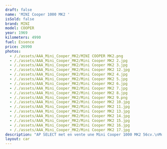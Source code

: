 ```yaml
---
draft: false
name: 'MINI Cooper 1000 MK2 '
isSold: false
brand: MINI
model: COOPER
year: 1969
kilometers: 4990
fuel: Essence
price: 26990
photos:
  - /./assets/AAA_Mini_Cooper_MK2/MINI COOPER MK2.png
  - /./assets/AAA_Mini_Cooper_MK2/Mini Cooper MK2 2.jpg
  - /./assets/AAA_Mini_Cooper_MK2/Mini Cooper MK2 3.jpg
  - /./assets/AAA_Mini_Cooper_MK2/Mini Cooper MK2 12.jpg
  - /./assets/AAA_Mini_Cooper_MK2/Mini Cooper MK2 4.jpg
  - /./assets/AAA_Mini_Cooper_MK2/Mini Cooper MK2 5.jpg
  - /./assets/AAA_Mini_Cooper_MK2/Mini Cooper MK2 6.jpg
  - /./assets/AAA_Mini_Cooper_MK2/Mini Cooper MK2 7.jpg
  - /./assets/AAA_Mini_Cooper_MK2/Mini Cooper MK2 8.jpg
  - /./assets/AAA_Mini_Cooper_MK2/Mini Cooper MK2 9.png
  - /./assets/AAA_Mini_Cooper_MK2/Mini Cooper MK2 10.jpg
  - /./assets/AAA_Mini_Cooper_MK2/Mini Cooper MK2 11.jpg
  - /./assets/AAA_Mini_Cooper_MK2/Mini Cooper MK2 13.jpg
  - /./assets/AAA_Mini_Cooper_MK2/Mini Cooper MK2 14.jpg
  - /./assets/AAA_Mini_Cooper_MK2/Mini Cooper MK2 15.jpg
  - /./assets/AAA_Mini_Cooper_MK2/Mini Cooper MK2 16.jpg
  - /./assets/AAA_Mini_Cooper_MK2/Mini Cooper MK2 17.jpg
description: "AP SELECT met en vente une Mini Cooper 1000 MK2 56cv.\nModèle du 06/1969 avec 5000km.\n\nCouleur extérieur Diamond White, Toit noir, intérieur cuir noir.\nBoîte de vitesse 4 rapports.\n\nCarte grise française \U0001F1EB\U0001F1F7\n\nContrôle technique à jour.\n\nVéhicule entièrement restauré en carrosserie, intérieur et moteur par le garage BMC en 2016.\n\nDossier photos de la restauration disponible.\n\n- Moteur 1000cc revu et corrigé\n- Boite de vitesse révisée avec synchro de 3ème remplacée\n- Freins avants de Cooper S « gros » étriers - Châssis restauré avec trains avant réglable\n- Caisse entièrement démontée, restaurée avec peinture complète\n- Intérieur restauré avec sièges avant Newton\n- Faisceau électrique restauré\n- Jantes Dunlop 10 pouces\n- Pédale Hopkirk\n\nDisponible et visible sur RDV pour acheteur sérieux.\n\nPossibilité d'une garantie 3, 6 ou 12 mois en supplément.\n\nRéalisation des démarches d'immatriculation.\n\nAP SELECT c'est des solutions de courtage et conciergerie sur mesure pour profiter librement de sa passion et de son patrimoine.\n\nPrenez le volant, AP SELECT s'occupe du reste."
layout: car
---
```


